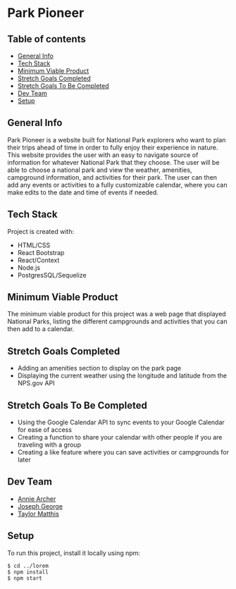 # Park Pioneer
## Table of contents
* [General Info](#general-info)
* [Tech Stack](#tech-stack)
* [Minimum Viable Product](#minimum-viable-product)
* [Stretch Goals Completed](#stretch-goals-completed)
* [Stretch Goals To Be Completed](#stretch-goals-to-be-completed)
* [Dev Team](#dev-team)
* [Setup](#setup)

## General Info
Park Pioneer is a website built for National Park explorers who want to plan their trips ahead of time in order to fully enjoy their experience in nature. This website provides the user with an easy to navigate source of information for whatever National Park that they choose. The user will be able to choose a national park and view the weather, amenities, campground information, and activities for their park. The user can then add any events or activities to a fully customizable calendar, where you can make edits to the date and time of events if needed. 
	
## Tech Stack
Project is created with:
* HTML/CSS
* React Bootstrap
* React/Context
* Node.js
* PostgresSQL/Sequelize

## Minimum Viable Product
The minimum viable product for this project was a web page that displayed National Parks, listing the different campgrounds and activities that you can then add to a calendar. 

## Stretch Goals Completed
* Adding an amenities section to display on the park page
* Displaying the current weather using the longitude and latitude from the NPS.gov API

## Stretch Goals To Be Completed
* Using the Google Calendar API to sync events to your Google Calendar for ease of access
* Creating a function to share your calendar with other people if you are traveling with a group
* Creating a like feature where you can save activities or campgrounds for later


## Dev Team
* [Annie Archer](https://github.com/anniearcher123)
* [Joseph George](https://github.com/BreadJG)
* [Taylor Matthis](https://github.com/Tayjanee)
	
## Setup
To run this project, install it locally using npm:

```
$ cd ../lorem
$ npm install
$ npm start

```
